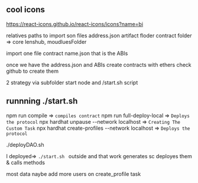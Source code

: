 ## cool icons

https://react-icons.github.io/react-icons/icons?name=bi

relatives paths to import son files
address.json
artifact floder contract folder => core lenshub, moudluesFolder


import one file contract name.json that is the ABIs

once we have the address.json and ABIs create contracts with ethers check github to create them

2 strategy
via subfolder
start node and /start.sh script

## runnning ./start.sh

npm run compile => `compiles contract`
npm run full-deploy-local => `Deploys the protocol`
npx hardhat unpause --network localhost => `Creating The Custom Task`
npx hardhat create-profiles --network localhost => `Deploys the protocol`

./deployDAO.sh


I deployed=> `./start.sh ` outside and that work
generates sc deployes them & calls methods


most data
 naybe add more users on create_profile task
